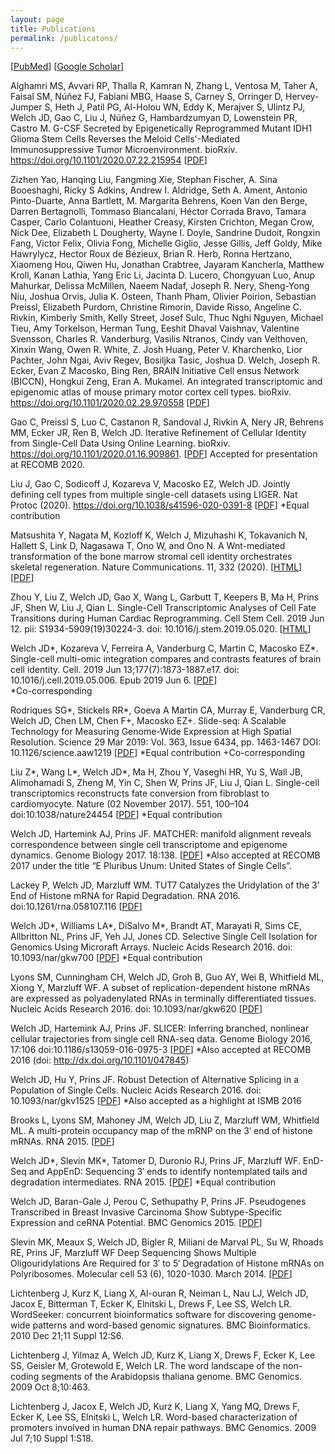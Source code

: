 ```yaml
---
layout: page
title: Publications
permalink: /publicatons/
---
```


\[[PubMed](https://www.ncbi.nlm.nih.gov/pubmed/?term=welch%2C+joshua+d%5Bauthor%5D)\] \[[Google Scholar](https://scholar.google.com/citations?user=XQ7bqCMAAAAJ&hl=en)\]  

Alghamri MS, Avvari RP, Thalla R, Kamran N, Zhang L, Ventosa M, Taher A, Faisal SM, Núñez FJ, Fabiani MBG, Haase S, Carney S, Orringer D, Hervey-Jumper S, Heth J, Patil PG, Al-Holou WN, Eddy K, Merajver S, Ulintz PJ, Welch JD, Gao C, Liu J, Núñez G, Hambardzumyan D, Lowenstein PR, Castro M. G-CSF Secreted by Epigenetically Reprogrammed Mutant IDH1 Glioma Stem Cells Reverses the Meloid Cells'-Mediated Immunosuppressive Tumor Microenvironment. bioRxiv. https://doi.org/10.1101/2020.07.22.215954 \[[PDF](https://www.biorxiv.org/content/biorxiv/early/2020/07/24/2020.07.22.215954.full.pdf?%3Fcollection=)\]

Zizhen Yao, Hanqing Liu, Fangming Xie, Stephan Fischer, A. Sina Booeshaghi, Ricky S
Adkins, Andrew I. Aldridge, Seth A. Ament, Antonio Pinto-Duarte, Anna Bartlett, M. Margarita Behrens,
Koen Van den Berge, Darren Bertagnolli, Tommaso Biancalani, Héctor Corrada Bravo, Tamara Casper,
Carlo Colantuoni, Heather Creasy, Kirsten Crichton, Megan Crow, Nick Dee, Elizabeth L Dougherty,
Wayne I. Doyle, Sandrine Dudoit, Rongxin Fang, Victor Felix, Olivia Fong, Michelle Giglio, Jesse Gillis,
Jeff Goldy, Mike Hawrylycz, Hector Roux de Bézieux, Brian R. Herb, Ronna Hertzano, Xiaomeng Hou,
Qiwen Hu, Jonathan Crabtree, Jayaram Kancherla, Matthew Kroll, Kanan Lathia, Yang Eric Li, Jacinta
D. Lucero, Chongyuan Luo, Anup Mahurkar, Delissa McMillen, Naeem Nadaf, Joseph R. Nery,
Sheng-Yong Niu, Joshua Orvis, Julia K. Osteen, Thanh Pham, Olivier Poirion, Sebastian Preissl,
Elizabeth Purdom, Christine Rimorin, Davide Risso, Angeline C. Rivkin, Kimberly Smith, Kelly Street,
Josef Sulc, Thuc Nghi Nguyen, Michael Tieu, Amy Torkelson, Herman Tung, Eeshit Dhaval Vaishnav,
Valentine Svensson, Charles R. Vanderburg, Vasilis Ntranos, Cindy van Velthoven, Xinxin Wang, Owen
R. White, Z. Josh Huang, Peter V. Kharchenko, Lior Pachter, John Ngai, Aviv Regev, Bosiljka Tasic,
Joshua D. Welch, Joseph R. Ecker, Evan Z Macosko, Bing Ren, BRAIN Initiative Cell ensus Network
(BICCN), Hongkui Zeng, Eran A. Mukamel. An integrated transcriptomic and epigenomic atlas of mouse primary motor cortex cell types. bioRxiv. https://doi.org/10.1101/2020.02.29.970558 \[[PDF](https://www.biorxiv.org/content/biorxiv/early/2020/03/02/2020.02.29.970558.full.pdf)\]

Gao C, Preissl S, Luo C, Castanon R, Sandoval J, Rivkin A, Nery JR, Behrens MM, Ecker JR, Ren B, Welch JD. Iterative Refinement of Cellular Identity from Single-Cell Data Using Online Learning. bioRxiv. https://doi.org/10.1101/2020.01.16.909861. \[[PDF](https://www.biorxiv.org/content/10.1101/2020.01.16.909861v2.full.pdf)\]
Accepted for presentation at RECOMB 2020.

Liu J, Gao C, Sodicoff J, Kozareva V, Macosko EZ, Welch JD. Jointly defining cell types from multiple single-cell datasets using LIGER. Nat Protoc (2020). https://doi.org/10.1038/s41596-020-0391-8 \[[PDF](https://rdcu.be/b8pqb)\] \*Equal contribution

Matsushita Y, Nagata M, Kozloff K, Welch J, Mizuhashi K, Tokavanich N, Hallett S, Link D, Nagasawa T, Ono W, and Ono N. A Wnt-mediated transformation of the bone marrow stromal cell identity orchestrates skeletal regeneration. Nature Communications. 11, 332 (2020). \[[HTML](https://www.nature.com/articles/s41467-019-14029-w)\] \[[PDF](https://www.nature.com/articles/s41467-019-14029-w.pdf)\]

Zhou Y, Liu Z, Welch JD, Gao X, Wang L, Garbutt T, Keepers B, Ma H, Prins JF, Shen W, Liu J, Qian L. Single-Cell Transcriptomic Analyses of Cell Fate Transitions during Human Cardiac Reprogramming. Cell Stem Cell. 2019 Jun 12. pii: S1934-5909(19)30224-3. doi: 10.1016/j.stem.2019.05.020. \[[HTML](https://www.sciencedirect.com/science/article/pii/S1934590919302243)\]

Welch JD\*, Kozareva V, Ferreira A, Vanderburg C, Martin C, Macosko EZ\*. Single-cell multi-omic integration compares and contrasts features of brain cell identity. Cell. 2019 Jun 13;177(7):1873-1887.e17. doi: 10.1016/j.cell.2019.05.006. Epub 2019 Jun 6. \[[PDF](https://www.cell.com/action/showPdf?pii=S0092-8674%2819%2930504-5)\]  
\*Co-corresponding 

Rodriques SG\*, Stickels RR\*, Goeva A Martin CA, Murray E, Vanderburg CR, Welch JD, Chen LM, Chen F+,
Macosko EZ+. Slide-seq: A Scalable Technology for Measuring Genome-Wide Expression at High Spatial Resolution. Science 29 Mar 2019:
Vol. 363, Issue 6434, pp. 1463-1467 DOI: 10.1126/science.aaw1219 \[[PDF](http://science.sciencemag.org/content/sci/363/6434/1463.full.pdf)\]
\*Equal contribution
+Co-corresponding

Liu Z\*, Wang L\*, Welch JD\*, Ma H, Zhou Y, Vaseghi HR, Yu S, Wall JB, Alimohamadi S, Zheng M, Yin C, Shen W, Prins JF, Liu J, Qian L. Single-cell transcriptomics reconstructs fate conversion from fibroblast to cardiomyocyte. Nature (02 November 2017). 551, 100–104 doi:10.1038/nature24454 \[[PDF](https://www.ncbi.nlm.nih.gov/pmc/articles/PMC5954984/pdf/nihms908332.pdf)\]
\*Equal contribution

Welch JD, Hartemink AJ, Prins JF. MATCHER: manifold alignment reveals correspondence between single cell transcriptome and epigenome dynamics. Genome Biology 2017. 18:138. \[[PDF](https://genomebiology.biomedcentral.com/track/pdf/10.1186/s13059-017-1269-0)\]
*Also accepted at RECOMB 2017 under the title “E Pluribus Unum: United States of Single Cells”.

Lackey P, Welch JD, Marzluff WM. TUT7 Catalyzes the Uridylation of the 3’ End of Histone mRNA for Rapid Degradation. RNA 2016. doi:10.1261/rna.058107.116 \[[PDF](https://rnajournal.cshlp.org/content/22/11/1673.full.pdf+html)\]

Welch JD\*, Williams LA\*, DiSalvo M\*, Brandt AT, Marayati R, Sims CE, Allbritton NL, Prins JF, Yeh JJ, Jones CD. Selective Single Cell Isolation for Genomics Using Microraft Arrays. Nucleic Acids Research 2016. doi: 10.1093/nar/gkw700 \[[PDF](https://www.ncbi.nlm.nih.gov/pmc/articles/PMC5041489/pdf/gkw700.pdf)\]
*Equal contribution

Lyons SM, Cunningham CH, Welch JD, Groh B, Guo AY, Wei B, Whitfield ML, Xiong Y, Marzluff WF. A subset of replication-dependent histone mRNAs are expressed as polyadenylated RNAs in terminally differentiated tissues. Nucleic Acids Research 2016. doi: 10.1093/nar/gkw620 \[[PDF](https://www.ncbi.nlm.nih.gov/pmc/articles/PMC5100578/pdf/gkw620.pdf)\]

Welch JD, Hartemink AJ, Prins JF. SLICER: Inferring branched, nonlinear cellular trajectories from single cell RNA-seq data. Genome Biology 2016, 17:106  doi:10.1186/s13059-016-0975-3 \[[PDF](https://genomebiology.biomedcentral.com/track/pdf/10.1186/s13059-016-0975-3)\]
*Also accepted at RECOMB 2016 (doi: http://dx.doi.org/10.1101/047845)

Welch JD, Hu Y, Prins JF. Robust Detection of Alternative Splicing in a Population of Single Cells. Nucleic Acids Research 2016. doi: 10.1093/nar/gkv1525 \[[PDF](https://www.ncbi.nlm.nih.gov/pmc/articles/PMC4856971/pdf/gkv1525.pdf)\]
*Also accepted as a highlight at ISMB 2016

Brooks L, Lyons SM, Mahoney JM, Welch JD, Liu Z, Marzluff WM, Whitfield ML. A multi-protein occupancy map of the mRNP on the 3′ end of histone mRNAs. RNA 2015. \[[PDF](https://rnajournal.cshlp.org/content/21/11/1943.full.pdf+html)\]

Welch JD\*, Slevin MK\*, Tatomer D, Duronio RJ, Prins JF, Marzluff WF. EnD-Seq and AppEnD: Sequencing 3′ ends to identify nontemplated tails and degradation intermediates. RNA 2015. \[[PDF](https://rnajournal.cshlp.org/content/21/7/1375.full.pdf+html)\]
*Equal contribution

Welch JD, Baran-Gale J, Perou C, Sethupathy P, Prins JF. Pseudogenes Transcribed in Breast Invasive Carcinoma Show Subtype-Specific Expression and ceRNA Potential. BMC Genomics 2015. \[[PDF](https://bmcgenomics.biomedcentral.com/track/pdf/10.1186/s12864-015-1227-8)\]

Slevin MK, Meaux S, Welch JD, Bigler R, Miliani de Marval PL, Su W, Rhoads RE, Prins JF, Marzluff WF Deep Sequencing Shows Multiple Oligouridylations Are Required for 3′ to 5′ Degradation of Histone mRNAs on Polyribosomes. Molecular cell 53 (6), 1020-1030. March 2014. \[[PDF](https://www.cell.com/action/showPdf?pii=S1097-2765%2814%2900199-3)\]

Lichtenberg J, Kurz K, Liang X, Al-ouran R, Neiman L, Nau LJ, Welch JD, Jacox E, Bitterman T, Ecker K, Elnitski L, Drews F, Lee SS, Welch LR. WordSeeker: concurrent bioinformatics software for discovering genome-wide patterns and
word-based genomic signatures. BMC Bioinformatics. 2010 Dec 21;11 Suppl 12:S6.

Lichtenberg J, Yilmaz A, Welch JD, Kurz K, Liang X, Drews F, Ecker K, Lee SS, Geisler M, Grotewold E, Welch LR. The word landscape of the non-coding segments of the Arabidopsis thaliana genome. BMC Genomics. 2009 Oct 8;10:463.

Lichtenberg J, Jacox E, Welch JD, Kurz K, Liang X, Yang MQ, Drews F, Ecker K, Lee SS, Elnitski L, Welch LR. Word-based characterization of promoters involved in human DNA repair pathways. BMC Genomics. 2009 Jul 7;10 Suppl 1:S18.
